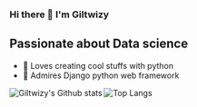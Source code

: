### Hi there 👋 I'm Giltwizy

## Passionate about Data science

- 🌱 Loves creating cool stuffs with python
- 🤔 Admires Django python web framework

<img
  align="left"
  alt="Giltwizy's Github stats"
  src="https://github-readme-stats.vercel.app/api?username=giltwizy&show_icons=true&hide_border=true"
 />
 
 ![Top Langs](https://github-readme-stats.vercel.app/api/top-langs/?username=giltwizy&hide=TeX&layout=compact)

<!--
**giltwizy/giltwizy** is a ✨ _special_ ✨ repository because its `README.md` (this file) appears on your GitHub profile.

Here are some ideas to get you started:

- 🔭 I’m currently working on ...
- 🌱 I’m currently learning ...
- 👯 I’m looking to collaborate on ...
- 🤔 I’m looking for help with ...
- 💬 Ask me about ...
- 📫 How to reach me: ...
- 😄 Pronouns: ...
- ⚡ Fun fact: ...
-->
